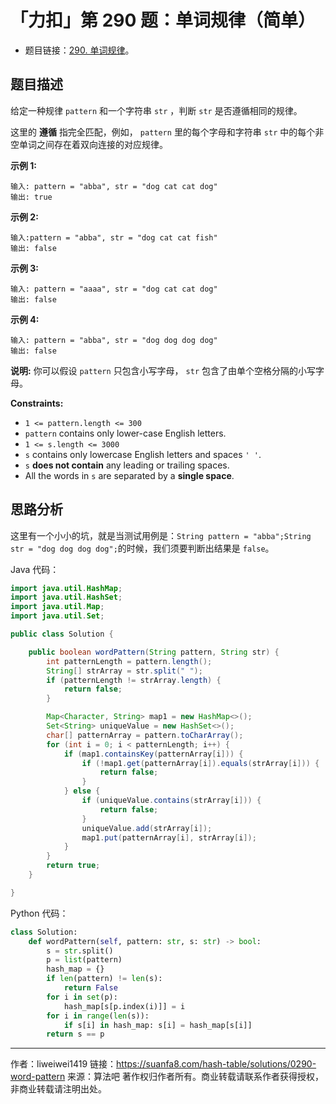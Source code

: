 # 「力扣」第 290 题：单词规律（简单）

- 题目链接：[290. 单词规律](https://leetcode-cn.com/problems/word-pattern/)。

## 题目描述

给定一种规律 `pattern` 和一个字符串 `str` ，判断 `str` 是否遵循相同的规律。

这里的 **遵循** 指完全匹配，例如， `pattern` 里的每个字母和字符串 `str` 中的每个非空单词之间存在着双向连接的对应规律。

**示例 1:**

```
输入: pattern = "abba", str = "dog cat cat dog"
输出: true
```

**示例 2:**

```
输入:pattern = "abba", str = "dog cat cat fish"
输出: false
```

**示例 3:**

```
输入: pattern = "aaaa", str = "dog cat cat dog"
输出: false
```

**示例 4:**

```
输入: pattern = "abba", str = "dog dog dog dog"
输出: false
```

**说明:**
你可以假设 `pattern` 只包含小写字母， `str` 包含了由单个空格分隔的小写字母。

**Constraints:**

- `1 <= pattern.length <= 300`
- `pattern` contains only lower-case English letters.
- `1 <= s.length <= 3000`
- `s` contains only lowercase English letters and spaces `' '`.
- `s` **does not contain** any leading or trailing spaces.
- All the words in `s` are separated by a **single space**.

## 思路分析

这里有一个小小的坑，就是当测试用例是：`String pattern = "abba";String str = "dog dog dog dog";`的时候，我们须要判断出结果是 `false`。

Java 代码：
```java
import java.util.HashMap;
import java.util.HashSet;
import java.util.Map;
import java.util.Set;

public class Solution {

    public boolean wordPattern(String pattern, String str) {
        int patternLength = pattern.length();
        String[] strArray = str.split(" ");
        if (patternLength != strArray.length) {
            return false;
        }

        Map<Character, String> map1 = new HashMap<>();
        Set<String> uniqueValue = new HashSet<>();
        char[] patternArray = pattern.toCharArray();
        for (int i = 0; i < patternLength; i++) {
            if (map1.containsKey(patternArray[i])) {
                if (!map1.get(patternArray[i]).equals(strArray[i])) {
                    return false;
                }
            } else {
                if (uniqueValue.contains(strArray[i])) {
                    return false;
                }
                uniqueValue.add(strArray[i]);
                map1.put(patternArray[i], strArray[i]);
            }
        }
        return true;
    }

}

````
Python 代码：
```python
class Solution:
    def wordPattern(self, pattern: str, s: str) -> bool:
        s = str.split()
        p = list(pattern)
        hash_map = {}
        if len(pattern) != len(s):
            return False
        for i in set(p):
            hash_map[s[p.index(i)]] = i
        for i in range(len(s)):
            if s[i] in hash_map: s[i] = hash_map[s[i]]
        return s == p
````




---

作者：liweiwei1419
链接：https://suanfa8.com/hash-table/solutions/0290-word-pattern
来源：算法吧
著作权归作者所有。商业转载请联系作者获得授权，非商业转载请注明出处。
